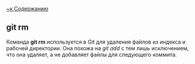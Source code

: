 [~к Содержанию](./readme.md)

## **git rm**

Команда **git rm**  используется в Git для удаления файлов из индекса и рабочей директории. Она похожа на *git add* с тем лишь исключением, что она удаляет, а не добавляет файлы для следующего коммита.